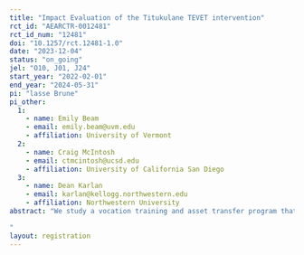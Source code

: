 ```yaml
---
title: "Impact Evaluation of the Titukulane TEVET intervention"
rct_id: "AEARCTR-0012481"
rct_id_num: "12481"
doi: "10.1257/rct.12481-1.0"
date: "2023-12-04"
status: "on_going"
jel: "O10, J01, J24"
start_year: "2022-02-01"
end_year: "2024-05-31"
pi: "lasse Brune"
pi_other:
  1:
    - name: Emily Beam
    - email: emily.beam@uvm.edu
    - affiliation: University of Vermont
  2:
    - name: Craig McIntosh
    - email: ctmcintosh@ucsd.edu
    - affiliation: University of California San Diego
  3:
    - name: Dean Karlan
    - email: karlan@kellogg.northwestern.edu
    - affiliation: Northwestern University
abstract: "We study a vocation training and asset transfer program that is part of the USAID Titukulane Reslience Food Security Activity in Malawi. in Malawi. The purpose of the study is to evaluate the impacts of participation by eligible youths in Titukulane's TEVET (Technical, Entrepreneurial and Vocational Education and Training) intervention that combines informal vocational training delivered by a local artisan with cash asset transfers. Participation offers were randomized individually after assessment of eligibility by the partner and assignment to potential trainers. We used an oversubscription design: for trainers assigned to more than five eligible and interested potential participants, five individuals were randomly selected to be invited to the program, and the remainder make up the control group.
"
layout: registration
---
```


